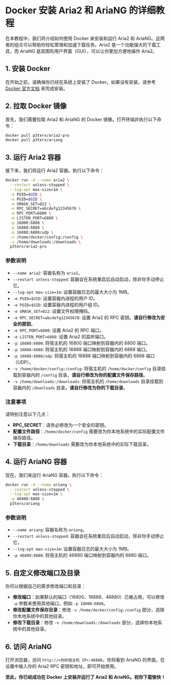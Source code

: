 # Docker 安装 Aria2 和 AriaNG 的详细教程

在本教程中，我们将介绍如何使用 Docker 来安装和运行 Aria2 和 AriaNG。这两者的组合可以帮助你轻松管理和加速下载任务。Aria2 是一个功能强大的下载工具，而 AriaNG 是其图形用户界面（GUI），可以让你更加方便地操作 Aria2。

## 1. 安装 Docker

在开始之前，请确保你已经在系统上安装了 Docker。如果没有安装，请参考 [Docker 官方文档](https://docs.docker.com/get-docker/) 来完成安装。

## 2. 拉取 Docker 镜像

首先，我们需要拉取 Aria2 和 AriaNG 的 Docker 镜像。打开终端并执行以下命令：

```bash
docker pull p3terx/aria2-pro
docker pull p3terx/ariang
```

## 3. 运行 Aria2 容器

接下来，我们将运行 Aria2 容器。执行以下命令：

```bash
docker run -d --name aria2 \
  --restart unless-stopped \
  --log-opt max-size=1m \
  -e PUID=$UID \
  -e PGID=$GID \
  -e UMASK_SET=022 \
  -e RPC_SECRET=abcdefg12345678 \
  -e RPC_PORT=6800 \
  -e LISTEN_PORT=6888 \
  -p 16800:6800 \
  -p 16888:6888 \
  -p 16888:6888/udp \
  -v /home/docker/config:/config \
  -v /home/downloads:/downloads \
  p3terx/aria2-pro
```

### 参数说明

- `--name aria2`: 容器名称为 `aria2`。
- `--restart unless-stopped`: 容器会在系统重启后自动启动，除非你手动停止它。
- `--log-opt max-size=1m`: 设置容器日志的最大大小为 1MB。
- `-e PUID=$UID`: 设置容器内进程的用户 ID。
- `-e PGID=$GID`: 设置容器内进程的用户组 ID。
- `-e UMASK_SET=022`: 设置文件权限掩码。
- `-e RPC_SECRET=abcdefg12345678`: 设置 Aria2 的 RPC 密钥。**请自行修改为安全的密钥**。
- `-e RPC_PORT=6800`: 设置 Aria2 的 RPC 端口。
- `-e LISTEN_PORT=6888`: 设置 Aria2 的监听端口。
- `-p 16800:6800`: 将宿主机的 16800 端口映射到容器内的 6800 端口。
- `-p 16888:6888`: 将宿主机的 16888 端口映射到容器内的 6888 端口。
- `-p 16888:6888/udp`: 将宿主机的 16888 端口映射到容器内的 6888 端口（UDP）。
- `-v /home/docker/config:/config`: 将宿主机的 `/home/docker/config` 目录挂载到容器内的 `/config` 目录。**请自行修改为你的配置文件保存路径**。
- `-v /home/downloads:/downloads`: 将宿主机的 `/home/downloads` 目录挂载到容器内的 `/downloads` 目录。**请自行修改为你的下载目录**。

### 注意事项

请特别注意以下几点：

- **RPC_SECRET**：请务必修改为一个安全的密钥。
- **配置文件路径**：`/home/docker/config` 需要改为你本地系统中的实际配置文件保存路径。
- **下载目录**：`/home/downloads` 需要改为你本地系统中的实际下载目录。

## 4. 运行 AriaNG 容器

现在，我们来运行 AriaNG 容器。执行以下命令：

```bash
docker run -d --name ariang \
  --restart unless-stopped \
  --log-opt max-size=1m \
  -p 46880:6880 \
  p3terx/ariang
```

### 参数说明

- `--name ariang`: 容器名称为 `ariang`。
- `--restart unless-stopped`: 容器会在系统重启后自动启动，除非你手动停止它。
- `--log-opt max-size=1m`: 设置容器日志的最大大小为 1MB。
- `-p 46880:6880`: 将宿主机的 46880 端口映射到容器内的 6880 端口。

## 5. 自定义修改端口及目录

你可以根据自己的需求修改端口和目录：

- **修改端口**：如果默认的端口（16800、16888、46880）已被占用，可以修改 `-p` 参数来使用其他端口，例如 `-p 18000:6800`。
- **修改配置文件保存目录**：修改 `-v /home/docker/config:/config` 部分，选择你本地系统中的其他目录。
- **修改下载目录**：修改 `-v /home/downloads:/downloads` 部分，选择你本地系统中的其他目录。

## 6. 访问 AriaNG

打开浏览器，访问 `http://<你的宿主机 IP>:46880`，你将看到 AriaNG 的界面。在设置中输入你的 Aria2 RPC 密钥和地址，即可开始使用。

**至此，你已经成功在 Docker 上安装并运行了 Aria2 和 AriaNG。祝你下载愉快！**
